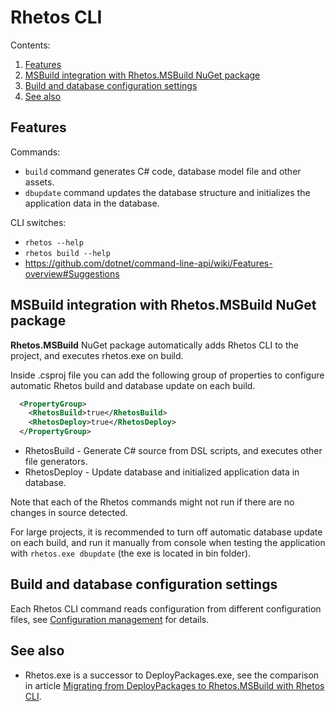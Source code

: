 # Rhetos CLI

Contents:

1. [Features](#features)
2. [MSBuild integration with Rhetos.MSBuild NuGet package](#msbuild-integration-with-rhetosmsbuild-nuget-package)
3. [Build and database configuration settings](#build-and-database-configuration-settings)
4. [See also](#see-also)

## Features

Commands:

* `build` command generates C# code, database model file and other assets.
* `dbupdate` command updates the database structure and initializes the application data in the database.

CLI switches:

* `rhetos --help`
* `rhetos build --help`
* <https://github.com/dotnet/command-line-api/wiki/Features-overview#Suggestions>

## MSBuild integration with Rhetos.MSBuild NuGet package

**Rhetos.MSBuild** NuGet package automatically adds Rhetos CLI to the project, and
executes rhetos.exe on build.

Inside .csproj file you can add the following group of properties to configure automatic
Rhetos build and database update on each build.

```xml
  <PropertyGroup>
    <RhetosBuild>true</RhetosBuild>
    <RhetosDeploy>true</RhetosDeploy>
  </PropertyGroup>
```

* RhetosBuild - Generate C# source from DSL scripts, and executes other file generators.
* RhetosDeploy - Update database and initialized application data in database.

Note that each of the Rhetos commands might not run if there are no changes in source detected.

For large projects, it is recommended to turn off automatic database update on each build,
and run it manually from console when testing the application with `rhetos.exe dbupdate`
(the exe is located in bin folder).

## Build and database configuration settings

Each Rhetos CLI command reads configuration from different configuration files,
see [Configuration management](Configuration-management) for details.

## See also

* Rhetos.exe is a successor to DeployPackages.exe, see the comparison in article
  [Migrating from DeployPackages to Rhetos.MSBuild with Rhetos CLI](Migrating-from-DeployPackages-to-Rhetos-CLI).

